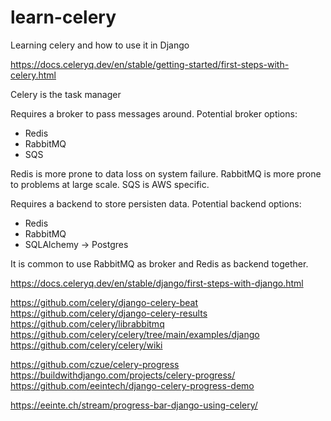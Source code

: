 # learn-celery
Learning celery and how to use it in Django

https://docs.celeryq.dev/en/stable/getting-started/first-steps-with-celery.html

Celery is the task manager

Requires a broker to pass messages around. Potential broker options:

* Redis
* RabbitMQ
* SQS

Redis is more prone to data loss on system failure. 
RabbitMQ is more prone to problems at large scale. 
SQS is AWS specific.

Requires a backend to store persisten data. Potential backend options:

* Redis
* RabbitMQ
* SQLAlchemy -> Postgres

It is common to use RabbitMQ as broker and Redis as backend together.

https://docs.celeryq.dev/en/stable/django/first-steps-with-django.html

https://github.com/celery/django-celery-beat
https://github.com/celery/django-celery-results
https://github.com/celery/librabbitmq
https://github.com/celery/celery/tree/main/examples/django
https://github.com/celery/celery/wiki


https://github.com/czue/celery-progress
https://buildwithdjango.com/projects/celery-progress/
https://github.com/eeintech/django-celery-progress-demo

https://eeinte.ch/stream/progress-bar-django-using-celery/
